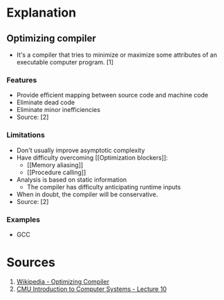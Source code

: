 # Explanation

## Optimizing compiler
- It's a compiler that tries to minimize or maximize some attributes of an executable computer program. [1]

###  Features
- Provide efficient mapping between source code and machine code
- Eliminate dead code
- Eliminate minor inefficiencies
- Source: [2]

### Limitations
- Don't usually improve asymptotic complexity
- Have difficulty overcoming [[Optimization blockers]]:
	- [[Memory aliasing]]
	- [[Procedure calling]]
- Analysis is based on static information
	- The compiler has difficulty anticipating runtime inputs
- When in doubt, the compiler will be conservative.
- Source: [2]

### Examples
- GCC

# Sources
1. [Wikipedia - Optimizing Compiler](https://en.wikipedia.org/wiki/Optimizing_compiler)
2. [CMU Introduction to Computer Systems - Lecture 10](https://scs.hosted.panopto.com/Panopto/Pages/Viewer.aspx?id=4b1da67c-2980-4b96-82e7-2f99139a2c0d)